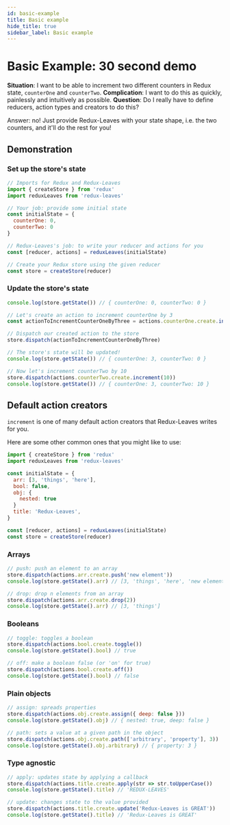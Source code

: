 ```yaml
---
id: basic-example
title: Basic example
hide_title: true
sidebar_label: Basic example
---
```


# Basic Example: 30 second demo

**Situation**: I want to be able to increment two different counters in Redux state, `counterOne` and `counterTwo`.
**Complication**: I want to do this as quickly, painlessly and intuitively as possible.
**Question**: Do I really have to define reducers, action types and creators to do this?

Answer: no! Just provide Redux-Leaves with your state shape, i.e. the two counters, and it'll do the rest for you!

## Demonstration

### Set up the store's state
```js
// Imports for Redux and Redux-Leaves
import { createStore } from 'redux'
import reduxLeaves from 'redux-leaves'

// Your job: provide some initial state
const initialState = {
  counterOne: 0,
  counterTwo: 0
}

// Redux-Leaves's job: to write your reducer and actions for you
const [reducer, actions] = reduxLeaves(initialState)

// Create your Redux store using the given reducer
const store = createStore(reducer)
```

### Update the store's state
```js
console.log(store.getState()) // { counterOne: 0, counterTwo: 0 }

// Let's create an action to increment counterOne by 3
const actionToIncrementCounterOneByThree = actions.counterOne.create.increment(3)

// Dispatch our created action to the store
store.dispatch(actionToIncrementCounterOneByThree)

// The store's state will be updated!
console.log(store.getState()) // { counterOne: 3, counterTwo: 0 }

// Now let's increment counterTwo by 10
store.dispatch(actions.counterTwo.create.increment(10))
console.log(store.getState()) // { counterOne: 3, counterTwo: 10 }
```

## Default action creators
`increment` is one of many default action creators that Redux-Leaves writes for you.

Here are some other common ones that you might like to use:

```js
import { createStore } from 'redux'
import reduxLeaves from 'redux-leaves'

const initialState = {
  arr: [3, 'things', 'here'],
  bool: false,
  obj: {
    nested: true
  }
  title: 'Redux-Leaves',
}

const [reducer, actions] = reduxLeaves(initialState)
const store = createStore(reducer)
```

### Arrays
```js
// push: push an element to an array
store.dispatch(actions.arr.create.push('new element'))
console.log(store.getState().arr) // [3, 'things', 'here', 'new element']

// drop: drop n elements from an array
store.dispatch(actions.arr.create.drop(2))
console.log(store.getState().arr) // [3, 'things']
```

### Booleans
```js
// toggle: toggles a boolean
store.dispatch(actions.bool.create.toggle())
console.log(store.getState().bool) // true

// off: make a boolean false (or 'on' for true)
store.dispatch(actions.bool.create.off())
console.log(store.getState().bool) // false
```

### Plain objects
```js
// assign: spreads properties
store.dispatch(actions.obj.create.assign({ deep: false }))
console.log(store.getState().obj) // { nested: true, deep: false }

// path: sets a value at a given path in the object
store.dispatch(actions.obj.create.path(['arbitrary', 'property'], 3))
console.log(store.getState().obj.arbitrary) // { property: 3 } 
```

### Type agnostic
```js
// apply: updates state by applying a callback
store.dispatch(actions.title.create.apply(str => str.toUpperCase())
console.log(store.getState().title) // 'REDUX-LEAVES'

// update: changes state to the value provided
store.dispatch(actions.title.create.update('Redux-Leaves is GREAT'))
console.log(store.getState().title) // 'Redux-Leaves is GREAT'
```


